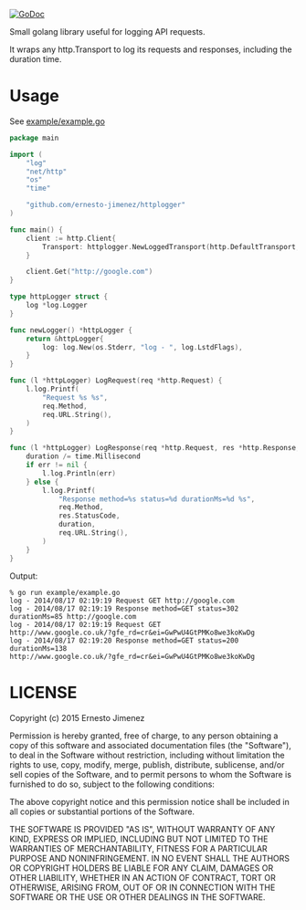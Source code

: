 [![GoDoc](https://godoc.org/github.com/ernesto-jimenez/httplogger?status.svg)](https://godoc.org/github.com/ernesto-jimenez/httplogger)

Small golang library useful for logging API requests.

It wraps any http.Transport to log its requests and responses,
including the duration time.

# Usage

See [example/example.go](example/example.go)

```go
package main

import (
	"log"
	"net/http"
	"os"
	"time"

	"github.com/ernesto-jimenez/httplogger"
)

func main() {
	client := http.Client{
		Transport: httplogger.NewLoggedTransport(http.DefaultTransport, newLogger()),
	}

	client.Get("http://google.com")
}

type httpLogger struct {
	log *log.Logger
}

func newLogger() *httpLogger {
	return &httpLogger{
		log: log.New(os.Stderr, "log - ", log.LstdFlags),
	}
}

func (l *httpLogger) LogRequest(req *http.Request) {
	l.log.Printf(
		"Request %s %s",
		req.Method,
		req.URL.String(),
	)
}

func (l *httpLogger) LogResponse(req *http.Request, res *http.Response, err error, duration time.Duration) {
	duration /= time.Millisecond
	if err != nil {
		l.log.Println(err)
	} else {
		l.log.Printf(
			"Response method=%s status=%d durationMs=%d %s",
			req.Method,
			res.StatusCode,
			duration,
			req.URL.String(),
		)
	}
}
```

Output:

```
% go run example/example.go
log - 2014/08/17 02:19:19 Request GET http://google.com
log - 2014/08/17 02:19:19 Response method=GET status=302
durationMs=85 http://google.com
log - 2014/08/17 02:19:19 Request GET
http://www.google.co.uk/?gfe_rd=cr&ei=GwPwU4GtPMKo8we3koKwDg
log - 2014/08/17 02:19:20 Response method=GET status=200
durationMs=138
http://www.google.co.uk/?gfe_rd=cr&ei=GwPwU4GtPMKo8we3koKwDg
```

# LICENSE

Copyright (c) 2015 Ernesto Jimenez

Permission is hereby granted, free of charge, to any person obtaining a copy of this software and associated documentation files (the "Software"), to deal in the Software without restriction, including without limitation the rights to use, copy, modify, merge, publish, distribute, sublicense, and/or sell copies of the Software, and to permit persons to whom the Software is furnished to do so, subject to the following conditions:

The above copyright notice and this permission notice shall be included in all copies or substantial portions of the Software.

THE SOFTWARE IS PROVIDED "AS IS", WITHOUT WARRANTY OF ANY KIND, EXPRESS OR IMPLIED, INCLUDING BUT NOT LIMITED TO THE WARRANTIES OF MERCHANTABILITY, FITNESS FOR A PARTICULAR PURPOSE AND NONINFRINGEMENT. IN NO EVENT SHALL THE AUTHORS OR COPYRIGHT HOLDERS BE LIABLE FOR ANY CLAIM, DAMAGES OR OTHER LIABILITY, WHETHER IN AN ACTION OF CONTRACT, TORT OR OTHERWISE, ARISING FROM, OUT OF OR IN CONNECTION WITH THE SOFTWARE OR THE USE OR OTHER DEALINGS IN THE SOFTWARE.
